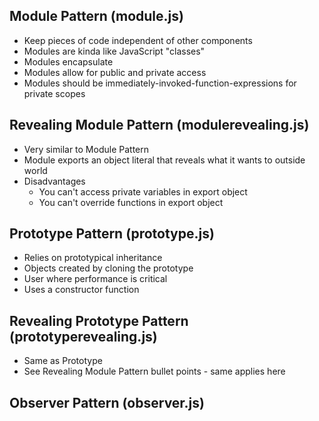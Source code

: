 
## Module Pattern (module.js)

* Keep pieces of code independent of other components
* Modules are kinda like JavaScript "classes"
* Modules encapsulate
* Modules allow for public and private access
* Modules should be immediately-invoked-function-expressions for private scopes

## Revealing Module Pattern (modulerevealing.js)

* Very similar to Module Pattern
* Module exports an object literal that reveals what it wants to outside world
* Disadvantages
  * You can't access private variables in export object
  * You can't override functions in export object

## Prototype Pattern (prototype.js)

* Relies on prototypical inheritance
* Objects created by cloning the prototype
* User where performance is critical
* Uses a constructor function

## Revealing Prototype Pattern (prototyperevealing.js)  

* Same as Prototype
* See Revealing Module Pattern bullet points - same applies here

## Observer Pattern (observer.js)
